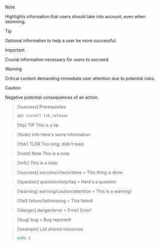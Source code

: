 > [!NOTE]
> Highlights information that users should take into account, even when skimming.

> [!TIP]
> Optional information to help a user be more successful.

> [!IMPORTANT]
> Crucial information necessary for users to succeed.

> [!WARNING]
> Critical content demanding immediate user attention due to potential risks.

> [!CAUTION]
> Negative potential consequences of an action.

> [!success] Prerequisites
>
> ```bash
> apt install lsb_release
> ```

> [!tip] TIP This is a tip

> [!todo] info Here's some information.

> [!tldr] TLDR Too long; didn't read.

> [!note] Note This is a note.

> [!info] This is a note.

> [!success] success/check/done > This thing is done

> [!question] question/help/faq > Here's a question

> [!warning] warning/caution/attention > This is a warning!

> [!fail] failure/fail/missing > This failed!

> [!danger] danger/error > Error! Error!

> [!bug] bug > Bug reported!

> [!example] List shared resources
>
> ```bash
> echo 1
> ```
